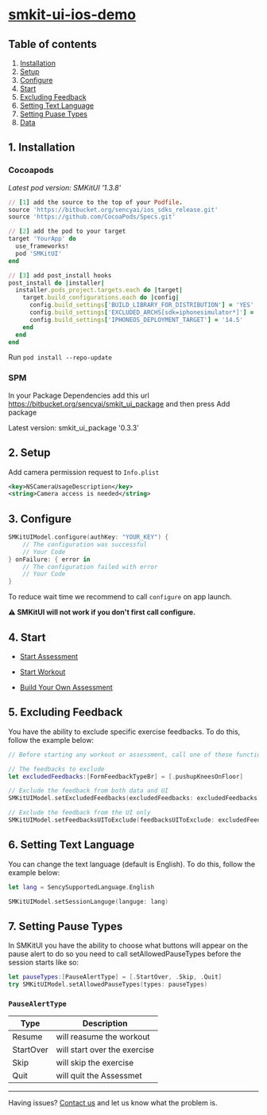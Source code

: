 # [smkit-ui-ios-demo](https://github.com/sency-ai/smkit-sdk)

## Table of contents
1. [ Installation ](#inst)
2. [ Setup ](#setup)
3. [ Configure ](#conf)
4. [ Start ](#start)
5. [ Excluding Feedback ](#feedback)
6. [Setting Text Language](#language)
7. [ Setting Puase Types ](#pause)
8. [ Data ](https://github.com/sency-ai/smkit-ui-ios-demo/blob/main/DataTypes.md)


## 1. Installation <a name="inst"></a>

### Cocoapods
*Latest pod version: SMKitUI '1.3.8'*
```ruby
// [1] add the source to the top of your Podfile.
source 'https://bitbucket.org/sencyai/ios_sdks_release.git'
source 'https://github.com/CocoaPods/Specs.git'

// [2] add the pod to your target
target 'YourApp' do
  use_frameworks!
  pod 'SMKitUI'
end

// [3] add post_install hooks
post_install do |installer|
  installer.pods_project.targets.each do |target|
    target.build_configurations.each do |config|
      config.build_settings['BUILD_LIBRARY_FOR_DISTRIBUTION'] = 'YES'
      config.build_settings['EXCLUDED_ARCHS[sdk=iphonesimulator*]'] = 'arm64'
      config.build_settings['IPHONEOS_DEPLOYMENT_TARGET'] = '14.5'
    end
  end
end
```

Run ```pod install --repo-update```


### SPM

In your Package Dependencies add this url https://bitbucket.org/sencyai/smkit_ui_package and then press Add package

Latest version: smkit_ui_package '0.3.3'

## 2. Setup <a name="setup"></a>
Add camera permission request to `Info.plist`
```Xml
<key>NSCameraUsageDescription</key>
<string>Camera access is needed</string>
```

## 3. Configure <a name="conf"></a>
```Swift
SMKitUIModel.configure(authKey: "YOUR_KEY") {
    // The configuration was successful
    // Your Code
} onFailure: { error in
    // The configuration failed with error
    // Your Code
}
```
To reduce wait time we recommend to call `configure` on app launch.

**⚠️ SMKitUI will not work if you don't first call configure.**

## 4. Start <a name="start"></a>

- [Start Assessment](https://github.com/sency-ai/smkit-ui-ios-demo/blob/main/Assessment.md)

- [Start Workout](https://github.com/sency-ai/smkit-ui-ios-demo/blob/main/Workout.md)

- [Build Your Own Assessment](https://github.com/sency-ai/smkit-ui-ios-demo/blob/main/CustomizedAssessment.md)

## 5. Excluding Feedback <a name="feedback"></a>

You have the ability to exclude specific exercise feedbacks.
To do this, follow the example below:

```swift
// Before starting any workout or assessment, call one of these functions:

// The feedbacks to exclude
let excludedFeedbacks:[FormFeedbackTypeBr] = [.pushupKneesOnFloor]

// Exclude the feedback from both data and UI
SMKitUIModel.setExcludedFeedbacks(excludedFeedbacks: excludedFeedbacks)

// Exclude the feedback from the UI only
SMKitUIModel.setFeedbacksUIToExclude(feedbacksUIToExclude: excludedFeedbacks)

```

## 6. Setting Text Language <a name="language"></a>

You can change the text language (default is English).
To do this, follow the example below:

```swift
let lang = SencySupportedLanguage.English

SMKitUIModel.setSessionLanguge(languge: lang)
```

## 7. Setting Pause Types
In SMKitUI you have the ability to choose what buttons will appear on the pause alert to do so you need to call setAllowedPauseTypes before the session starts like so:

```swift
let pauseTypes:[PauseAlertType] = [.StartOver, .Skip, .Quit]
try SMKitUIModel.setAllowedPauseTypes(types: pauseTypes)
```

### `PauseAlertType`
| Type                | Description                           |
|---------------------|---------------------------------------|
| Resume              | will reasume the workout              |
| StartOver           | will start over the exercise          |
| Skip                | will skip the exercise                |
| Quit                | will quit the Assessmet               |


--------

Having issues? [Contact us](mailto:support@sency.ai) and let us know what the problem is.
